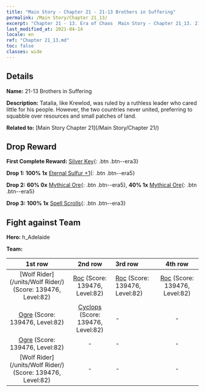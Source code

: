 ```yaml
---
title: "Main Story - Chapter 21 - 21-13 Brothers in Suffering"
permalink: /Main Story/Chapter 21_13/
excerpt: "Chapter 21 - 13. Era of Chaos  Main Story - Chapter 21_13. 21-13 Brothers in Suffering"
last_modified_at: 2021-04-14
locale: en
ref: "Chapter 21_13.md"
toc: false
classes: wide
---
```


## Details

 **Name:** 21-13 Brothers in Suffering

 **Description:** Tatalia, like Krewlod, was ruled by a ruthless leader who cared little for his people. However, the two countries never united, preferring to squabble over resources and small patches of land.

 **Related to:** [Main Story Chapter 21](/Main Story/Chapter 21/)

## Drop Reward

 **First Complete Reward:** [Silver Key](/Items/con_693/){: .btn .btn--era3}

 **Drop 1:** **100% 1x** [Eternal Sulfur +1](/Items/mat_71/){: .btn .btn--era5}

 **Drop 2:** **60% 0x** [Mythical Ore](/Items/mat_61/){: .btn .btn--era5}, **40% 1x** [Mythical Ore](/Items/mat_61/){: .btn .btn--era5}

 **Drop 3:** **100% 1x** [Spell Scrolls](/Items/con_694/){: .btn .btn--era3}


## Fight against Team
 **Hero:** h_Adelaide

 **Team:**


  | 1st row | 2nd row | 3rd row | 4th row |
  |:----:|:----:|:----|:----:|
  | [Wolf Rider](/units/Wolf Rider/) (Score: 139476, Level:82)  | [Roc](/units/Roc/) (Score: 139476, Level:82)  | [Roc](/units/Roc/) (Score: 139476, Level:82)  | [Roc](/units/Roc/) (Score: 139476, Level:82)  |
  | [Ogre](/units/Ogre/) (Score: 139476, Level:82)  | [Cyclops](/units/Cyclops/) (Score: 139476, Level:82)  | - | - |
  | [Ogre](/units/Ogre/) (Score: 139476, Level:82)  | - | - | - |
  | [Wolf Rider](/units/Wolf Rider/) (Score: 139476, Level:82)  | - | - | - |


